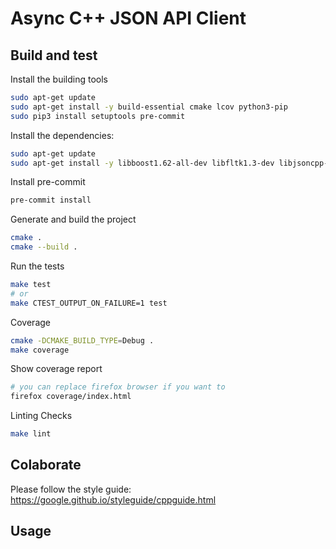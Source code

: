 # Async C++ JSON API Client

## Build and test

Install the building tools

```bash
sudo apt-get update
sudo apt-get install -y build-essential cmake lcov python3-pip
sudo pip3 install setuptools pre-commit
```

Install the dependencies:

```bash
sudo apt-get update
sudo apt-get install -y libboost1.62-all-dev libfltk1.3-dev libjsoncpp-dev
```

Install pre-commit

```bash
pre-commit install
```

Generate and build the project

```bash
cmake .
cmake --build .
```

Run the tests

```bash
make test
# or
make CTEST_OUTPUT_ON_FAILURE=1 test
```

Coverage

```bash
cmake -DCMAKE_BUILD_TYPE=Debug .
make coverage
```

Show coverage report

```bash
# you can replace firefox browser if you want to
firefox coverage/index.html
```

Linting Checks

```bash
make lint
```

## Colaborate

Please follow the style guide:
https://google.github.io/styleguide/cppguide.html

## Usage
